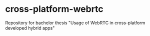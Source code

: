 # cross-platform-webrtc
Repository for bachelor thesis "Usage of WebRTC in cross-platform developed hybrid apps"
